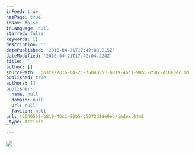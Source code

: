 ```yaml
---
inFeed: true
hasPage: true
inNav: false
inLanguage: null
starred: false
keywords: []
description: ''
datePublished: '2016-04-21T17:42:08.215Z'
dateModified: '2016-04-21T17:42:04.228Z'
title: ''
author: []
sourcePath: _posts/2016-04-21-f5040551-b819-46c1-90b5-c5072d18e0ec.md
published: true
authors: []
publisher:
  name: null
  domain: null
  url: null
  favicon: null
url: f5040551-b819-46c1-90b5-c5072d18e0ec/index.html
_type: Article

---
```

![](https://the-grid-user-content.s3-us-west-2.amazonaws.com/1089bb1e-53b6-4975-8261-60e2317ec79f.png)